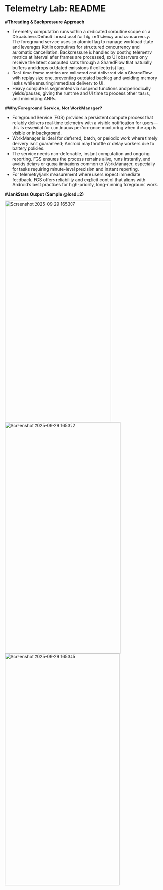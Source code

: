 <h1>Telemetry Lab: README</h1>


**#Threading & Backpressure Approach**
* Telemetry computation runs within a dedicated coroutine scope on a Dispatchers.Default thread pool for high efficiency and concurrency. The foreground service uses an atomic flag to manage workload state and leverages Kotlin coroutines for structured concurrency and automatic cancellation. Backpressure is handled by posting telemetry metrics at interval after frames are processed, so UI observers only receive the latest computed stats through a SharedFlow that naturally buffers and drops outdated emissions if collector(s) lag.
* Real-time frame metrics are collected and delivered via a SharedFlow with replay size one, preventing outdated backlog and avoiding memory leaks while ensuring immediate delivery to UI.
* Heavy compute is segmented via suspend functions and periodically yields/pauses, giving the runtime and UI time to process other tasks, and minimizing ANRs.


**#Why Foreground Service, Not WorkManager?**
* Foreground Service (FGS) provides a persistent compute process that reliably delivers real-time telemetry with a visible notification for users—this is essential for continuous performance monitoring when the app is visible or in background.
* WorkManager is ideal for deferred, batch, or periodic work where timely delivery isn't guaranteed; Android may throttle or delay workers due to battery policies.
* The service needs non-deferrable, instant computation and ongoing reporting. FGS ensures the process remains alive, runs instantly, and avoids delays or quota limitations common to WorkManager, especially for tasks requiring minute-level precision and instant reporting.
* For telemetry/jank measurement where users expect immediate feedback, FGS offers reliability and explicit control that aligns with Android’s best practices for high-priority, long-running foreground work.

**#JankStats Output (Sample @load=2)**
<p align="left"> <img width="349" height="728" alt="Screenshot 2025-09-29 165307" src="https://github.com/user-attachments/assets/e7d00c3a-0641-4836-8f92-2d263446ade7" /> <br/> <img width="379" height="760" alt="Screenshot 2025-09-29 165322" src="https://github.com/user-attachments/assets/7ae560d5-7232-4c17-8100-0a85c4cdea53" /> <br/> <img width="376" height="762" alt="Screenshot 2025-09-29 165345" src="https://github.com/user-attachments/assets/1f33729f-b1bb-4370-a1a0-e54311f7c56c" /> </p>


